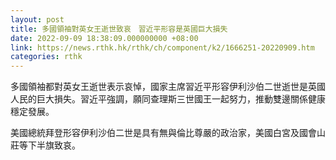 ```yaml
---
layout: post
title: 多國領袖對英女王逝世致哀　習近平形容是英國巨大損失
date: 2022-09-09 18:38:09.000000000 +08:00
link: https://news.rthk.hk/rthk/ch/component/k2/1666251-20220909.htm
categories: rthk
---
```


多國領袖都對英女王逝世表示哀悼，國家主席習近平形容伊利沙伯二世逝世是英國人民的巨大損失。習近平強調，願同查理斯三世國王一起努力，推動雙邊關係健康穩定發展。 

美國總統拜登形容伊利沙伯二世是具有無與倫比尊嚴的政治家，美國白宮及國會山莊等下半旗致哀。
